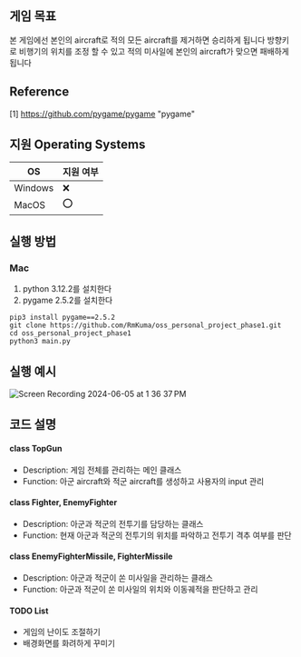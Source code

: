 ## 게임 목표

본 게임에선 본인의 aircraft로 적의 모든 aircraft를 제거하면 승리하게 됩니다
방향키로 비행기의 위치를 조정 할 수 있고 적의 미사일에 본인의 aircraft가 맞으면 패배하게 됩니다

## Reference
[1] https://github.com/pygame/pygame "pygame"

## 지원 Operating Systems
|OS| 지원 여부 |
|-----|--------|
|Windows | :x:  |
|MacOS  | :o:  |

## 실행 방법
### Mac

1. python 3.12.2를 설치한다
2. pygame 2.5.2를 설치한다
```
pip3 install pygame==2.5.2
git clone https://github.com/RmKuma/oss_personal_project_phase1.git
cd oss_personal_project_phase1
python3 main.py
```

## 실행 예시
![Screen Recording 2024-06-05 at 1 36 37 PM](https://github.com/KimTaeyoung-219/oss_personal_project/assets/65494946/320e7f3c-1d3a-4486-ad49-8a4f21379a7d)


## 코드 설명
#### class TopGun
- Description: 게임 전체를 관리하는 메인 클래스
- Function: 아군 aircraft와 적군 aircraft를 생성하고 사용자의 input 관리

#### class Fighter, EnemyFighter
- Description: 아군과 적군의 전투기를 담당하는 클래스
- Function: 현재 아군과 적군의 전투기의 위치를 파악하고 전투기 격추 여부를 판단

#### class EnemyFighterMissile, FighterMissile
- Description: 아군과 적군이 쏜 미사일을 관리하는 클래스
- Function: 아군과 적군이 쏜 미사일의 위치와 이동궤적을 판단하고 관리

#### TODO List
 * 게임의 난이도 조절하기
 * 배경화면를 화려하게 꾸미기